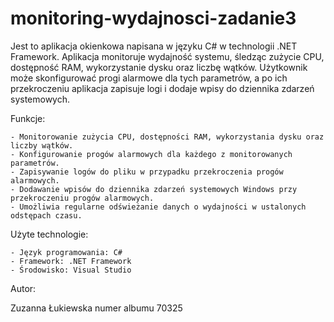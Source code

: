 # monitoring-wydajnosci-zadanie3

Jest to aplikacja okienkowa napisana w języku C# w technologii .NET Framework. Aplikacja monitoruje wydajność systemu, śledząc zużycie CPU, dostępność RAM, wykorzystanie dysku oraz liczbę wątków. Użytkownik może skonfigurować progi alarmowe dla tych parametrów, a po ich przekroczeniu aplikacja zapisuje logi i dodaje wpisy do dziennika zdarzeń systemowych.

Funkcje:

    - Monitorowanie zużycia CPU, dostępności RAM, wykorzystania dysku oraz liczby wątków.
    - Konfigurowanie progów alarmowych dla każdego z monitorowanych parametrów.
    - Zapisywanie logów do pliku w przypadku przekroczenia progów alarmowych.
    - Dodawanie wpisów do dziennika zdarzeń systemowych Windows przy przekroczeniu progów alarmowych.
    - Umożliwia regularne odświeżanie danych o wydajności w ustalonych odstępach czasu.

Użyte technologie:

    - Język programowania: C#
    - Framework: .NET Framework
    - Środowisko: Visual Studio

Autor:

Zuzanna Łukiewska numer albumu 70325
